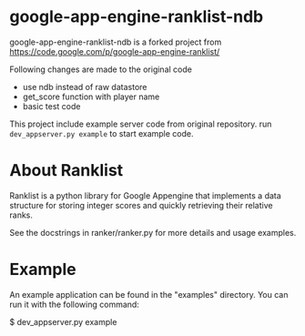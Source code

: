 google-app-engine-ranklist-ndb
==============================

google-app-engine-ranklist-ndb is a forked project from https://code.google.com/p/google-app-engine-ranklist/

Following changes are made to the original code

* use ndb instead of raw datastore
* get_score function with player name
* basic test code

This project include example server code from original repository. run ```dev_appserver.py example``` to start example code.


About Ranklist
==============

Ranklist is a python library for Google Appengine that implements a
data structure for storing integer scores and quickly retrieving their
relative ranks.

See the docstrings in ranker/ranker.py for more details and usage
examples.


Example
=======

An example application can be found in the "examples" directory. You
can run it with the following command:

$ dev_appserver.py example

